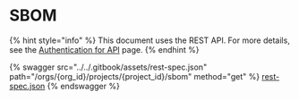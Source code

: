 # SBOM

{% hint style="info" %}
This document uses the REST API. For more details, see the [Authentication for API](../snyk-rest-api-overview/authentication-for-api/) page.
{% endhint %}

{% swagger src="../../.gitbook/assets/rest-spec.json" path="/orgs/{org_id}/projects/{project_id}/sbom" method="get" %}
[rest-spec.json](../../.gitbook/assets/rest-spec.json)
{% endswagger %}
